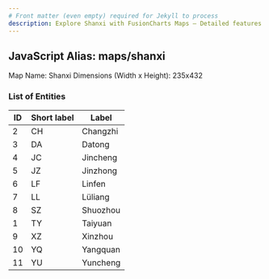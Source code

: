 ```yaml
---
# Front matter (even empty) required for Jekyll to process
description: Explore Shanxi with FusionCharts Maps – Detailed features for seamless integration. Try now & enhance your data visualization today! 
---
```


## JavaScript Alias: maps/shanxi

Map Name: Shanxi
Dimensions (Width x Height): 235x432





### List of Entities

ID | Short label | Label
---|---|---|
2|CH|Changzhi
3|DA|Datong
4|JC|Jincheng
5|JZ|Jinzhong
6|LF|Linfen
7|LL|Lüliang
8|SZ|Shuozhou
1|TY|Taiyuan
9|XZ|Xinzhou
10|YQ|Yangquan
11|YU|Yuncheng

